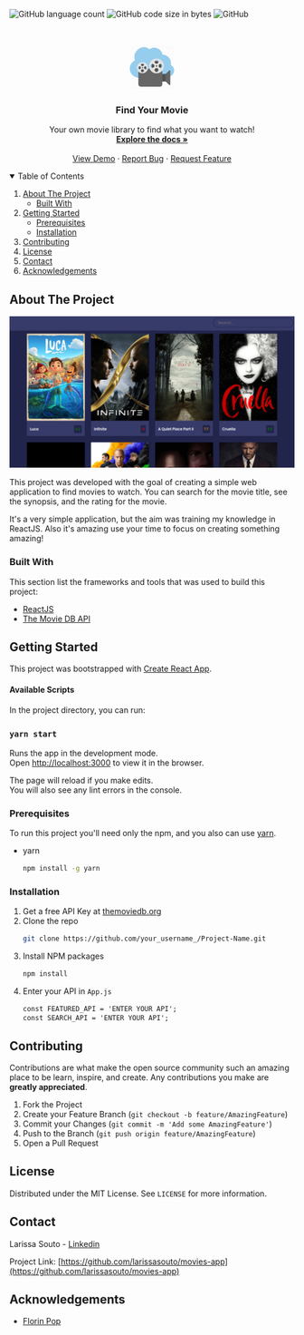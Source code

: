 ![GitHub language count](https://img.shields.io/github/languages/count/larissasouto/movies-app) ![GitHub code size in bytes](https://img.shields.io/github/languages/code-size/larissasouto/movies-app) ![GitHub](https://img.shields.io/github/license/larissasouto/movies-app)



<!-- PROJECT LOGO -->
<br />
<p align="center">
  <a href="https://movies-app-199a9.web.app/">
    <img src="./src/images/logo.jpg" alt="Logo" width="80" height="80">
  </a>

  <h3 align="center">Find Your Movie</h3>

  <p align="center">
    Your own movie library to find what you want to watch!
    <br />
    <a href="https://github.com/larissasouto/movies-app"><strong>Explore the docs »</strong></a>
    <br />
    <br />
    <a href="https://movies-app-199a9.web.app/">View Demo</a>
    ·
    <a href="https://github.com/larissasouto/movies-app/issues">Report Bug</a>
    ·
    <a href="https://github.com/larissasouto/movies-app/issues">Request Feature</a>
  </p>
</p>



<!-- TABLE OF CONTENTS -->
<details open="open">
  <summary>Table of Contents</summary>
  <ol>
    <li>
      <a href="#about-the-project">About The Project</a>
      <ul>
        <li><a href="#built-with">Built With</a></li>
      </ul>
    </li>
    <li>
      <a href="#getting-started">Getting Started</a>
      <ul>
        <li><a href="#prerequisites">Prerequisites</a></li>
        <li><a href="#installation">Installation</a></li>
      </ul>
    </li>
    <li><a href="#contributing">Contributing</a></li>
    <li><a href="#license">License</a></li>
    <li><a href="#contact">Contact</a></li>
    <li><a href="#acknowledgements">Acknowledgements</a></li>
  </ol>
</details>



<!-- ABOUT THE PROJECT -->
## About The Project
<p align="center">
  <a href="https://movies-app-199a9.web.app/">
    <img src="./src/images/main-screen.png" alt="Main screen">
  </a>
</p>


This project was developed with the goal of creating a simple web application to find movies to watch. You can search for the movie title, see the synopsis, and the rating for the movie. 

It's a very simple application, but the aim was training my knowledge in ReactJS. Also it's amazing use your time to focus on creating something amazing!

### Built With

This section list the frameworks and tools that was used to build this project:
* [ReactJS](https://reactjs.org/)
* [The Movie DB API](https://www.themoviedb.org/documentation/api)



<!-- GETTING STARTED -->
## Getting Started

This project was bootstrapped with [Create React App](https://github.com/facebook/create-react-app).

#### Available Scripts

In the project directory, you can run:

### `yarn start`

Runs the app in the development mode.<br />
Open [http://localhost:3000](http://localhost:3000) to view it in the browser.

The page will reload if you make edits.<br />
You will also see any lint errors in the console.

### Prerequisites

To run this project you'll need only the npm, and you also can use <a href="https://yarnpkg.com/getting-started">yarn</a>.

* yarn  
  ```sh
  npm install -g yarn
  ```

### Installation

1. Get a free API Key at [themoviedb.org](https://www.themoviedb.org/documentation/api)
2. Clone the repo
   ```sh
   git clone https://github.com/your_username_/Project-Name.git
   ```
3. Install NPM packages
   ```sh
   npm install
   ```
4. Enter your API in `App.js`
   ```JS
   const FEATURED_API = 'ENTER YOUR API';
   const SEARCH_API = 'ENTER YOUR API';
   ```

<!-- CONTRIBUTING -->
## Contributing

Contributions are what make the open source community such an amazing place to be learn, inspire, and create. Any contributions you make are **greatly appreciated**.

1. Fork the Project
2. Create your Feature Branch (`git checkout -b feature/AmazingFeature`)
3. Commit your Changes (`git commit -m 'Add some AmazingFeature'`)
4. Push to the Branch (`git push origin feature/AmazingFeature`)
5. Open a Pull Request

<!-- LICENSE -->
## License

Distributed under the MIT License. See `LICENSE` for more information.


<!-- CONTACT -->
## Contact

Larissa Souto - [Linkedin](https://www.linkedin.com/in/larissa-souto/)

Project Link: [https://github.com/larissasouto/movies-app](https://github.com/larissasouto/movies-app)


<!-- ACKNOWLEDGEMENTS -->
## Acknowledgements

* [Florin Pop](https://www.youtube.com/channel/UCeU-1X402kT-JlLdAitxSMA)
